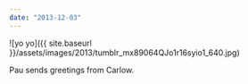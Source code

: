 ```yaml
---
date: "2013-12-03"
---
```


![yo yo]({{ site.baseurl }}/assets/images/2013/tumblr_mx89064QJo1r16syio1_640.jpg)

Pau sends greetings from Carlow.
